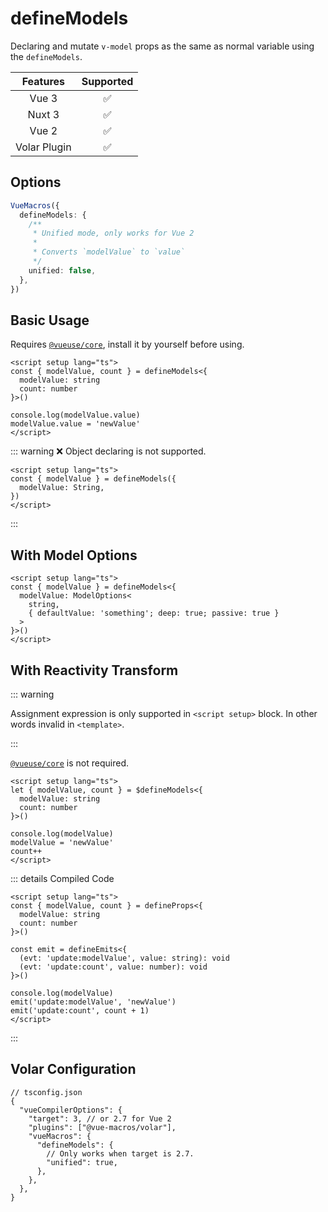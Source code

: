 # defineModels <PackageVersion name="@vue-macros/define-models" />

<StabilityLevel level="stable" />

Declaring and mutate `v-model` props as the same as normal variable using the `defineModels`.

|   Features   |     Supported      |
| :----------: | :----------------: |
|    Vue 3     | :white_check_mark: |
|    Nuxt 3    | :white_check_mark: |
|    Vue 2     | :white_check_mark: |
| Volar Plugin | :white_check_mark: |

## Options

```ts
VueMacros({
  defineModels: {
    /**
     * Unified mode, only works for Vue 2
     *
     * Converts `modelValue` to `value`
     */
    unified: false,
  },
})
```

## Basic Usage

Requires [`@vueuse/core`](https://www.npmjs.com/package/@vueuse/core), install it by yourself before using.

```vue twoslash
<script setup lang="ts">
const { modelValue, count } = defineModels<{
  modelValue: string
  count: number
}>()

console.log(modelValue.value)
modelValue.value = 'newValue'
</script>
```

::: warning ❌ Object declaring is not supported.

```vue
<script setup lang="ts">
const { modelValue } = defineModels({
  modelValue: String,
})
</script>
```

:::

## With Model Options

```vue twoslash 3-6
<script setup lang="ts">
const { modelValue } = defineModels<{
  modelValue: ModelOptions<
    string,
    { defaultValue: 'something'; deep: true; passive: true }
  >
}>()
</script>
```

## With Reactivity Transform

::: warning

Assignment expression is only supported in `<script setup>` block. In other words invalid in `<template>`.

:::

[`@vueuse/core`](https://www.npmjs.com/package/@vueuse/core) is not required.

```vue twoslash {7-9}
<script setup lang="ts">
let { modelValue, count } = $defineModels<{
  modelValue: string
  count: number
}>()

console.log(modelValue)
modelValue = 'newValue'
count++
</script>
```

::: details Compiled Code

```vue twoslash
<script setup lang="ts">
const { modelValue, count } = defineProps<{
  modelValue: string
  count: number
}>()

const emit = defineEmits<{
  (evt: 'update:modelValue', value: string): void
  (evt: 'update:count', value: number): void
}>()

console.log(modelValue)
emit('update:modelValue', 'newValue')
emit('update:count', count + 1)
</script>
```

:::

## Volar Configuration

```jsonc {5,7-10}
// tsconfig.json
{
  "vueCompilerOptions": {
    "target": 3, // or 2.7 for Vue 2
    "plugins": ["@vue-macros/volar"],
    "vueMacros": {
      "defineModels": {
        // Only works when target is 2.7.
        "unified": true,
      },
    },
  },
}
```
